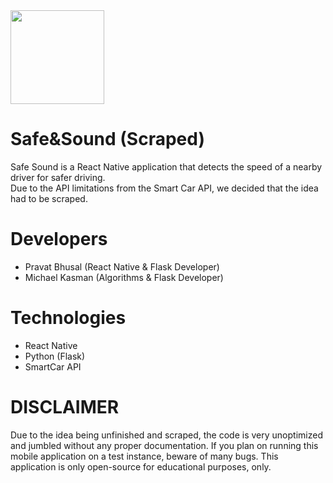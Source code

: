 <img src="https://raw.githubusercontent.com/Shadowsych/safe-sound/master/assets/icon.png" width="150" height="150" />

# Safe&Sound (Scraped)
Safe Sound is a React Native application that detects the speed of a nearby driver for safer driving.  
Due to the API limitations from the Smart Car API, we decided that the idea had to be scraped.

# Developers
- Pravat Bhusal (React Native & Flask Developer)
- Michael Kasman (Algorithms & Flask Developer)

# Technologies
- React Native
- Python (Flask)
- SmartCar API

# DISCLAIMER
Due to the idea being unfinished and scraped, the code is very unoptimized and jumbled without any proper documentation. If you plan on running this mobile application on a test instance, beware of many bugs. This application is only open-source for educational purposes, only.

